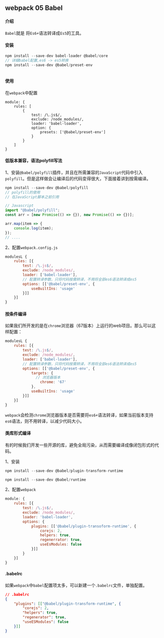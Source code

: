 ## webpack 05 Babel

#### 介绍

`Babel`就是 将`Es6+`语法转译成`Es5`的工具。

#### 安装

```js
npm install --save-dev babel-loader @babel/core
// 详细babel配置,es6 -> es5转换
npm install --save-dev @babel/preset-env



```

#### 使用

在`webpack`中配置

```
module: {
    rules: [
        {
        	test: /\.js$/,
        	exclude: /node_modules/,
        	loader: 'babel-loader',
        	option: {
        		presets: ['@babel/preset-env']
        	}
        }
    ]
}
```

#### 低版本兼容，语法polyfill写法

1、安装`@babel/polyfill`插件，并且在所需兼容的`JavaScript`代码中引入`polyfill`。但是这样做会让编译后的代码变得很大，下面接着讲到按需编译。

```js
npm install --save-dev @babel/polyfill
// polyfill的使用
// 在JavaScript脚本之前引用

// Javascript
import "@babel/polyfill";
const arr = [new Promise(() => {}), new Promise(() => {})];

arr.map(item => {
    console.log(item);
});
// ....

```

2、配置`webpack.config.js`

```js
modulesL {
    rules: [{
        test: /\.js$/,
        exclude: /node_modules/,
        loader: ['babel-loader'],
        // 配置转译参数，只将代码按需转译，不用将全部es6语法转译成es5
        options: [['@babel/preset-env', {
            useBuiltIns: 'usage'
        }]]
    }]
}
```

#### 按条件编译

如果我们所开发的是在`chrome`浏览器（67版本）上运行的web项目。那么可以这样配置：

```js
modulesL {
    rules: [{
        test: /\.js$/,
        exclude: /node_modules/,
        loader: ['babel-loader'],
        // 配置转译参数，只将代码按需转译，不用将全部es6语法转译成es5
        options: [['@babel/preset-env', {
            targets: {
              // 浏览器版本
                chrome: '67'
            },
            useBuiltIns: 'usage'
        }]]
    }]
}
```

`webpack`会检测`chrome`浏览器版本是否需要将`es6+`语法转译，如果当前版本支持`es6`语法，则不用转译，以减少代码大小。

#### 类库形式编译

有的时候我们开发一些开源的库，避免全局污染，从而需要编译成像闭包形式的代码。

1、安装

```js
npm install --save-dev @babel/plugin-transform-runtime

npm install --save-dev @babel/runtime
```

2、配置`webpack`

```js
module: {
    rules: [{
        test: /\.js$/,
        exclude: /node_modules/,
        loader: 'babel-loader',
        options: {
            plugins: [['@babel/plugin-transoform-runtime', {
                corejs: 2,
                helpers: true,
                regenerrator: true,
                useEsModules: false
            }]]
        }
    }]
}
```

#### .babelrc

如果`webpack`中`babel`配置项太多，可以新建一个`.babelrc`文件，单独配置。

```json
// .babelrc
{
    "plugins": [["@babel/plugin-transform-runtime", {
        "corejs": 2,
        "helpers": true,
        "regenerator": true,
        "useESModules": false
    }]]   
}
```


